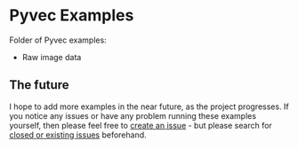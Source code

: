 # Pyvec Examples

Folder of Pyvec examples:

* Raw image data

## The future

I hope to add more examples in the near future, as the project progresses. If you notice any issues or have any problem running these examples yourself, then please feel free to [create an issue](https://github.com/KeironO/Pyvec/issues/new) - but please search for [closed or existing issues](https://github.com/KeironO/Pyvec/issues) beforehand.

